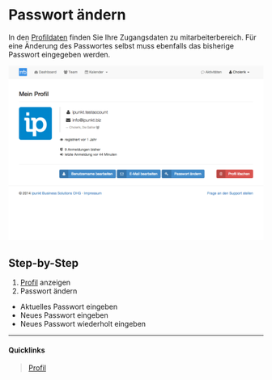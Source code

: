 # Passwort ändern

In den [Profildaten][1] finden Sie Ihre Zugangsdaten zu mitarbeiterbereich. Für eine Änderung des
 Passwortes selbst muss ebenfalls das bisherige Passwort eingegeben werden.

![Profildaten][img-profile]

## Step-by-Step

1. [Profil][1] anzeigen
2. Passwort ändern
 - Aktuelles Passwort eingeben
 - Neues Passwort eingeben
 - Neues Passwort wiederholt eingeben

----
#### Quicklinks
> <i class="fa fa-user fa-fw"></i> [Profil][1]

[1]: https://www.mitarbeiterbereich.de/user
[img-profile]: ./images/mb_profile_1024x702.png "Profildaten"